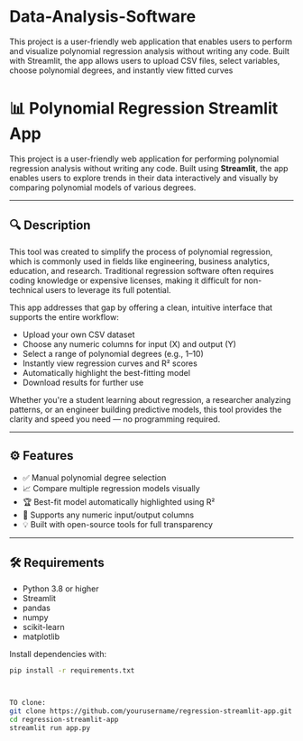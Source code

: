 # Data-Analysis-Software
This project is a user-friendly web application that enables users to perform and visualize polynomial regression analysis without writing any code. Built with Streamlit, the app allows users to upload CSV files, select variables, choose polynomial degrees, and instantly view fitted curves 
# 📊 Polynomial Regression Streamlit App

This project is a user-friendly web application for performing polynomial regression analysis without writing any code. Built using **Streamlit**, the app enables users to explore trends in their data interactively and visually by comparing polynomial models of various degrees.

---

## 🔍 Description

This tool was created to simplify the process of polynomial regression, which is commonly used in fields like engineering, business analytics, education, and research. Traditional regression software often requires coding knowledge or expensive licenses, making it difficult for non-technical users to leverage its full potential.

This app addresses that gap by offering a clean, intuitive interface that supports the entire workflow:

- Upload your own CSV dataset
- Choose any numeric columns for input (X) and output (Y)
- Select a range of polynomial degrees (e.g., 1–10)
- Instantly view regression curves and R² scores
- Automatically highlight the best-fitting model
- Download results for further use

Whether you're a student learning about regression, a researcher analyzing patterns, or an engineer building predictive models, this tool provides the clarity and speed you need — no programming required.

---

## ⚙️ Features

- ✅ Manual polynomial degree selection
- 📈 Compare multiple regression models visually
- 🏆 Best-fit model automatically highlighted using R²
- 🔄 Supports any numeric input/output columns
- 💡 Built with open-source tools for full transparency

---

## 🛠️ Requirements

- Python 3.8 or higher
- Streamlit
- pandas
- numpy
- scikit-learn
- matplotlib

Install dependencies with:

```bash
pip install -r requirements.txt



TO clone:
git clone https://github.com/yourusername/regression-streamlit-app.git
cd regression-streamlit-app
streamlit run app.py

